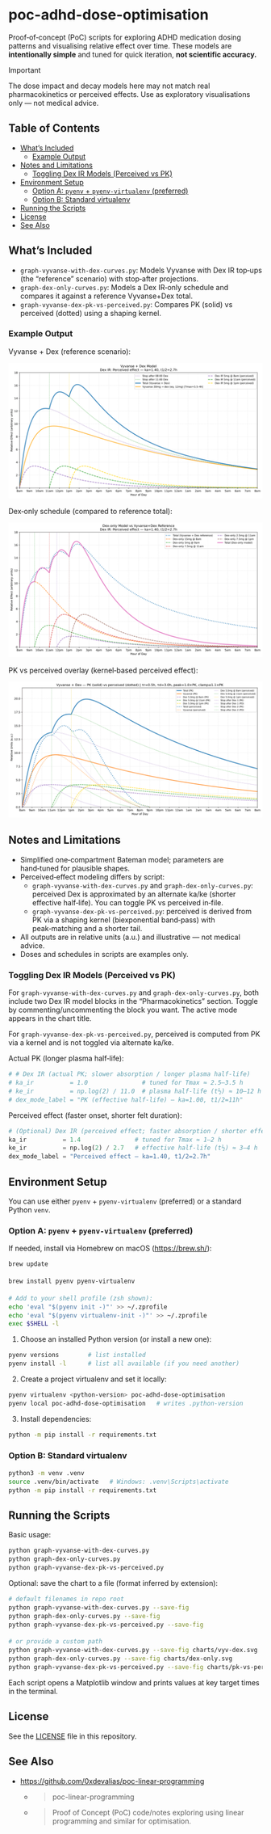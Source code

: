 # poc-adhd-dose-optimisation

Proof‑of‑concept (PoC) scripts for exploring ADHD medication dosing patterns and visualising relative effect over time. These models are **intentionally simple** and tuned for quick iteration, **not scientific accuracy.**

> [!IMPORTANT]
> The dose impact and decay models here may not match real pharmacokinetics or perceived effects. Use as exploratory visualisations only — not medical advice.

## Table of Contents

<!-- TOC start (generated with https://bitdowntoc.derlin.ch/) -->
- [What’s Included](#whats-included)
  - [Example Output](#example-output)
- [Notes and Limitations](#notes-and-limitations)
  - [Toggling Dex IR Models (Perceived vs PK)](#toggling-dex-ir-models-perceived-vs-pk)
- [Environment Setup](#environment-setup)
  - [Option A: `pyenv` + `pyenv-virtualenv` (preferred)](#option-a-pyenv--pyenv-virtualenv-preferred)
  - [Option B: Standard virtualenv](#option-b-standard-virtualenv)
- [Running the Scripts](#running-the-scripts)
- [License](#license)
- [See Also](#see-also)
<!-- TOC end -->

## What’s Included

- `graph-vyvanse-with-dex-curves.py`: Models Vyvanse with Dex IR top‑ups (the “reference” scenario) with stop‑after projections.
- `graph-dex-only-curves.py`: Models a Dex IR‑only schedule and compares it against a reference Vyvanse+Dex total.
- `graph-vyvanse-dex-pk-vs-perceived.py`: Compares PK (solid) vs perceived (dotted) using a shaping kernel.

### Example Output

Vyvanse + Dex (reference scenario):

![Vyvanse + Dex reference](graph-vyvanse-with-dex-curves.svg)

Dex‑only schedule (compared to reference total):

![Dex‑only model](graph-dex-only-curves.svg)

PK vs perceived overlay (kernel‑based perceived effect):

![PK vs perceived](graph-vyvanse-dex-pk-vs-perceived.svg)

## Notes and Limitations

- Simplified one‑compartment Bateman model; parameters are hand‑tuned for plausible shapes.
- Perceived‑effect modeling differs by script:
  - `graph-vyvanse-with-dex-curves.py` and `graph-dex-only-curves.py`: perceived Dex is approximated by an alternate ka/ke (shorter effective half‑life). You can toggle PK vs perceived in‑file.
  - `graph-vyvanse-dex-pk-vs-perceived.py`: perceived is derived from PK via a shaping kernel (biexponential band‑pass) with peak‑matching and a shorter tail.
- All outputs are in relative units (a.u.) and illustrative — not medical advice.
- Doses and schedules in scripts are examples only.

### Toggling Dex IR Models (Perceived vs PK)

For `graph-vyvanse-with-dex-curves.py` and `graph-dex-only-curves.py`, both include two Dex IR model blocks in the “Pharmacokinetics” section. Toggle by commenting/uncommenting the block you want. The active mode appears in the chart title.

For `graph-vyvanse-dex-pk-vs-perceived.py`, perceived is computed from PK via a kernel and is not toggled via alternate ka/ke.

Actual PK (longer plasma half‑life):

```python
# # Dex IR (actual PK; slower absorption / longer plasma half-life)
# ka_ir          = 1.0               # tuned for Tmax ≈ 2.5–3.5 h
# ke_ir          = np.log(2) / 11.0  # plasma half-life (t½) ≈ 10–12 h
# dex_mode_label = "PK (effective half-life) — ka=1.00, t1/2=11h"
```

Perceived effect (faster onset, shorter felt duration):

```python
# (Optional) Dex IR (perceived effect; faster absorption / shorter effective half-life)
ka_ir          = 1.4               # tuned for Tmax ≈ 1–2 h
ke_ir          = np.log(2) / 2.7   # effective half-life (t½) ≈ 3–4 h
dex_mode_label = "Perceived effect — ka=1.40, t1/2=2.7h"
```

## Environment Setup

You can use either `pyenv` + `pyenv-virtualenv` (preferred) or a standard Python `venv`.

### Option A: `pyenv` + `pyenv-virtualenv` (preferred)

If needed, install via Homebrew on macOS (https://brew.sh/):

```sh
brew update

brew install pyenv pyenv-virtualenv

# Add to your shell profile (zsh shown):
echo 'eval "$(pyenv init -)"' >> ~/.zprofile
echo 'eval "$(pyenv virtualenv-init -)"' >> ~/.zprofile
exec $SHELL -l
```

1) Choose an installed Python version (or install a new one):

```sh
pyenv versions        # list installed
pyenv install -l      # list all available (if you need another)
```

2) Create a project virtualenv and set it locally:

```sh
pyenv virtualenv <python-version> poc-adhd-dose-optimisation
pyenv local poc-adhd-dose-optimisation   # writes .python-version
```

3) Install dependencies:

```sh
python -m pip install -r requirements.txt
```

### Option B: Standard virtualenv

```sh
python3 -m venv .venv
source .venv/bin/activate   # Windows: .venv\Scripts\activate
python -m pip install -r requirements.txt
```

## Running the Scripts

Basic usage:

```sh
python graph-vyvanse-with-dex-curves.py
python graph-dex-only-curves.py
python graph-vyvanse-dex-pk-vs-perceived.py
```

Optional: save the chart to a file (format inferred by extension):

```sh
# default filenames in repo root
python graph-vyvanse-with-dex-curves.py --save-fig
python graph-dex-only-curves.py --save-fig
python graph-vyvanse-dex-pk-vs-perceived.py --save-fig

# or provide a custom path
python graph-vyvanse-with-dex-curves.py --save-fig charts/vyv-dex.svg
python graph-dex-only-curves.py --save-fig charts/dex-only.svg
python graph-vyvanse-dex-pk-vs-perceived.py --save-fig charts/pk-vs-perceived.svg
```

Each script opens a Matplotlib window and prints values at key target times in the terminal.

## License

See the [LICENSE](LICENSE) file in this repository.

## See Also

- https://github.com/0xdevalias/poc-linear-programming
  - > poc-linear-programming
  - > Proof of Concept (PoC) code/notes exploring using linear programming and similar for optimisation.
